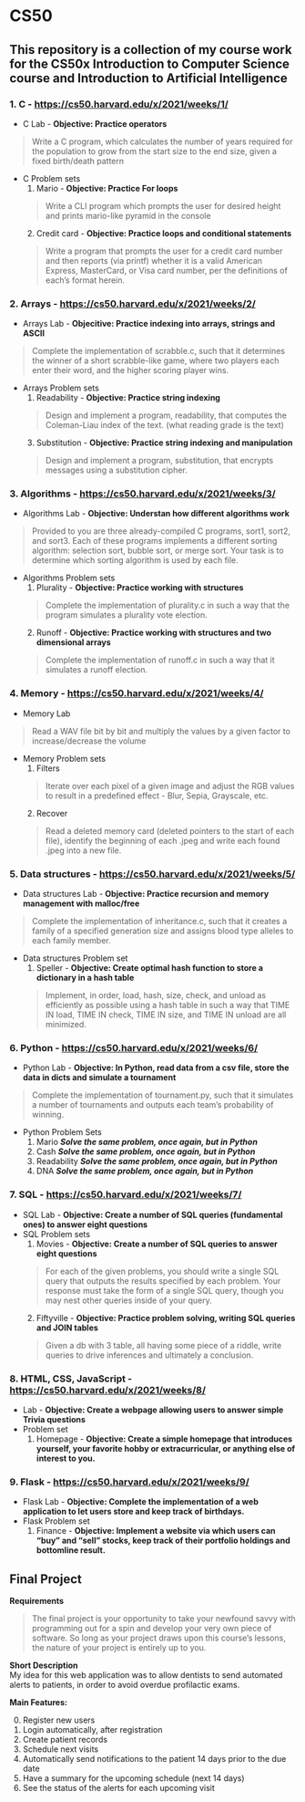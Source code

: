# CS50
## This repository is a collection of my course work for the CS50x Introduction to Computer Science course and Introduction to Artificial Intelligence

### 1. C - https://cs50.harvard.edu/x/2021/weeks/1/
  - C Lab - **Objective: Practice operators**  
  > Write a C program, which calculates the number of years required for the population to grow from the start size to the end size, given a fixed birth/death pattern
  
  - C Problem sets
    1. Mario - **Objective: Practice For loops**  
    > Write a CLI program which prompts the user for desired height and prints mario-like pyramid in the console
    2. Credit card - **Objective: Practice loops and conditional statements**  
    > Write a program that prompts the user for a credit card number and then reports (via printf) whether it is a valid American Express, MasterCard, or Visa card number, per the definitions of each’s format herein.
    
### 2. Arrays - https://cs50.harvard.edu/x/2021/weeks/2/
  - Arrays Lab - **Objecitive: Practice indexing into arrays, strings and ASCII**  
  > Complete the implementation of scrabble.c, such that it determines the winner of a short scrabble-like game, where two players each enter their word, and the higher scoring player wins.
  - Arrays Problem sets
    1. Readability - **Objective: Practice string indexing**  
    > Design and implement a program, readability, that computes the Coleman-Liau index of the text. (what reading grade is the text)
    3. Substitution - **Objective: Practice string indexing and manipulation**  
    > Design and implement a program, substitution, that encrypts messages using a substitution cipher.
    
### 3. Algorithms - https://cs50.harvard.edu/x/2021/weeks/3/
  - Algorithms Lab - **Objective: Understan how different algorithms work**  
  > Provided to you are three already-compiled C programs, sort1, sort2, and sort3. Each of these programs implements a different sorting algorithm: selection sort, bubble sort, or merge sort. Your task is to determine which sorting algorithm is used by each file.
  - Algorithms Problem sets
    1. Plurality - **Objective: Practice working with structures**  
    > Complete the implementation of plurality.c in such a way that the program simulates a plurality vote election.
    2. Runoff - **Objective: Practice working with structures and two dimensional arrays**  
    > Complete the implementation of runoff.c in such a way that it simulates a runoff election.
    
### 4. Memory - https://cs50.harvard.edu/x/2021/weeks/4/
  - Memory Lab
  > Read a WAV file bit by bit and multiply the values by a given factor to increase/decrease the volume
  - Memory Problem sets
    1. Filters 
    > Iterate over each pixel of a given image and adjust the RGB values to result in a predefined effect - Blur, Sepia, Grayscale, etc.
    2. Recover
    > Read a deleted memory card (deleted pointers to the start of each file), identify the beginning of each .jpeg and write each found .jpeg into a new file.
    
### 5. Data structures - https://cs50.harvard.edu/x/2021/weeks/5/
  - Data structures Lab - **Objective: Practice recursion and memory management with malloc/free**  
  > Complete the implementation of inheritance.c, such that it creates a family of a specified generation size and assigns blood type alleles to each family member. 
  - Data structures Problem set
    1. Speller - **Objective: Create optimal hash function to store a dictionary in a hash table** 
    > Implement, in order, load, hash, size, check, and unload as efficiently as possible using a hash table in such a way that TIME IN load, TIME IN check, TIME IN size, and TIME IN unload are all minimized.
    
### 6. Python - https://cs50.harvard.edu/x/2021/weeks/6/
  - Python Lab - **Objective: In Python, read data from a csv file, store the data in dicts and simulate a tournament** 
  > Complete the implementation of tournament.py, such that it simulates a number of tournaments and outputs each team’s probability of winning.
  - Python Problem Sets
    1. Mario ***Solve the same problem, once again, but in Python***
    2. Cash ***Solve the same problem, once again, but in Python***
    3. Readability ***Solve the same problem, once again, but in Python***
    4. DNA ***Solve the same problem, once again, but in Python***
    
### 7. SQL - https://cs50.harvard.edu/x/2021/weeks/7/
  - SQL Lab - **Objective: Create a number of SQL queries (fundamental ones) to answer eight questions**
  - SQL Problem sets
    1. Movies - **Objective: Create a number of SQL queries to answer eight questions** 
    > For each of the given problems, you should write a single SQL query that outputs the results specified by each problem. Your response must take the form of a single SQL query, though you may nest other queries inside of your query.
    2. Fiftyville - **Objective: Practice problem solving, writing SQL queries and JOIN tables**  
    > Given a db with 3 table, all having some piece of a riddle, write queries to drive inferences and ultimately a conclusion.
    
### 8. HTML, CSS, JavaScript - https://cs50.harvard.edu/x/2021/weeks/8/
  - Lab - **Objective: Create a webpage allowing users to answer simple Trivia questions**
  - Problem set
    1. Homepage - **Objective: Create a simple homepage that introduces yourself, your favorite hobby or extracurricular, or anything else of interest to you.**
    
### 9. Flask - https://cs50.harvard.edu/x/2021/weeks/9/
  - Flask Lab - **Objective: Complete the implementation of a web application to let users store and keep track of birthdays.**
  - Flask Problem set
    1. Finance - **Objective: Implement a website via which users can “buy” and “sell” stocks, keep track of their portfolio holdings and bottomline result.**
    
## Final Project  
  **Requirements**
  > The final project is your opportunity to take your newfound savvy with programming out for a spin and develop your very own piece of software. So long as your project draws upon this course’s lessons, the nature of your project is entirely up to you.  
  
  **Short Description**  
  My idea for this web application was to allow dentists to send automated alerts to patients, in order to avoid overdue profilactic exams.  
  
  **Main Features:**  
  
  0. Register new users
  1. Login automatically, after registration
  2. Create patient records
  3. Schedule next visits
  4. Automatically send notifications to the patient 14 days prior to the due date
  5. Have a summary for the upcoming schedule (next 14 days)
  6. See the status of the alerts for each upcoming visit 
  

